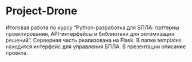 # Project-Drone
Итоговая работа по курсу “Python-разработка для БПЛА: паттерны проектирования, API-интерфейсы и библиотеки для оптимизации решений”.
Серверная часть реализована на Flask.
В папке templates находится интерфейс для управления БПЛА.
В презентации описание проекта.
